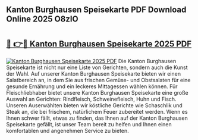 ## Kanton Burghausen Speisekarte PDF Download Online 2025 O8zIO

# <h2><a href="http://gc9g8q.nevu.top/?p=Kanton+Burghausen+Speisekarte">🔗 👉🔴 Kanton Burghausen Speisekarte 2025 PDF</a></h2>

[![Kanton Burghausen Speisekarte 2025 PDF](https://i.imgur.com/dBaPXMq.png)](http://gc9g8q.nevu.top/?p=Kanton+Burghausen+Speisekarte)
Die Kanton Burghausen Speisekarte ist nicht nur eine Liste von Gerichten, sondern auch die Kunst der Wahl. Auf unserer Kanton Burghausen Speisekarte bieten wir einen Salatbereich an, in dem Sie aus frischen Gemüse- und Obstsalaten für eine gesunde Ernährung und ein leckeres Mittagessen wählen können. Für Fleischliebhaber bietet unsere Kanton Burghausen Speisekarte eine große Auswahl an Gerichten: Rindfleisch, Schweinefleisch, Huhn und Fisch. Unseren Auserwählten bieten wir köstliche Gerichte wie Schaschlik und Steak an, die bei frischem, natürlichem Feuer zubereitet werden. Wenn es Ihnen schwer fällt, etwas zu finden, das Ihnen auf der Kanton Burghausen Speisekarte gefällt, ist unser Team bereit zu helfen und Ihnen einen komfortablen und angenehmen Service zu bieten.
